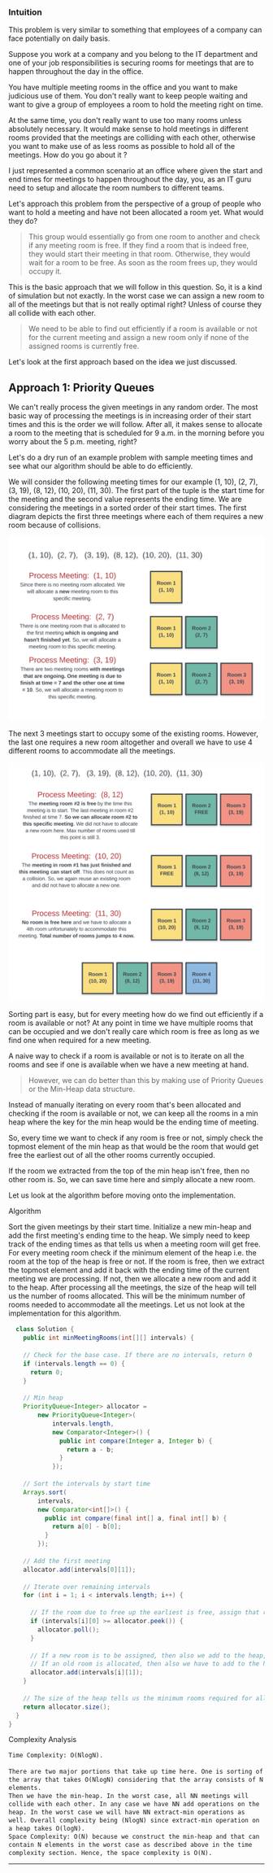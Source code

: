 ### Intuition

This problem is very similar to something that employees of a company can face potentially on daily basis.

Suppose you work at a company and you belong to the IT department and one of your job responsibilities is securing rooms for meetings that are to happen throughout the day in the office.

You have multiple meeting rooms in the office and you want to make judicious use of them. You don't really want to keep people waiting and want to give a group of employees a room to hold the meeting right on time.

At the same time, you don't really want to use too many rooms unless absolutely necessary. It would make sense to hold meetings in different rooms provided that the meetings are colliding with each other, otherwise you want to make use of as less rooms as possible to hold all of the meetings. How do you go about it ?

I just represented a common scenario at an office where given the start and end times for meetings to happen throughout the day, you, as an IT guru need to setup and allocate the room numbers to different teams.

Let's approach this problem from the perspective of a group of people who want to hold a meeting and have not been allocated a room yet. What would they do?

> This group would essentially go from one room to another and check if any meeting room is free. If they find a room that is indeed free, they would start their meeting in that room. Otherwise, they would wait for a room to be free. As soon as the room frees up, they would occupy it.

This is the basic approach that we will follow in this question. So, it is a kind of simulation but not exactly. In the worst case we can assign a new room to all of the meetings but that is not really optimal right? Unless of course they all collide with each other.

> We need to be able to find out efficiently if a room is available or not for the current meeting and assign a new room only if none of the assigned rooms is currently free.

Let's look at the first approach based on the idea we just discussed.


## Approach 1: Priority Queues
We can't really process the given meetings in any random order. The most basic way of processing the meetings is in increasing order of their start times and this is the order we will follow. After all, it makes sense to allocate a room to the meeting that is scheduled for 9 a.m. in the morning before you worry about the 5 p.m. meeting, right?

Let's do a dry run of an example problem with sample meeting times and see what our algorithm should be able to do efficiently.

We will consider the following meeting times for our example (1, 10), (2, 7), (3, 19), (8, 12), (10, 20), (11, 30). The first part of the tuple is the start time for the meeting and the second value represents the ending time. We are considering the meetings in a sorted order of their start times. The first diagram depicts the first three meetings where each of them requires a new room because of collisions.

<img src="../../../public/images/253_Meeting_Rooms_II_Diag_1.png">

The next 3 meetings start to occupy some of the existing rooms. However, the last one requires a new room altogether and overall we have to use 4 different rooms to accommodate all the meetings.

<img src="../../../public/images/253_Meeting_Rooms_II_Diag_2.png">

Sorting part is easy, but for every meeting how do we find out efficiently if a room is available or not? At any point in time we have multiple rooms that can be occupied and we don't really care which room is free as long as we find one when required for a new meeting.

A naive way to check if a room is available or not is to iterate on all the rooms and see if one is available when we have a new meeting at hand.

> However, we can do better than this by making use of Priority Queues or the Min-Heap data structure.

Instead of manually iterating on every room that's been allocated and checking if the room is available or not, we can keep all the rooms in a min heap where the key for the min heap would be the ending time of meeting.

So, every time we want to check if any room is free or not, simply check the topmost element of the min heap as that would be the room that would get free the earliest out of all the other rooms currently occupied.

If the room we extracted from the top of the min heap isn't free, then no other room is. So, we can save time here and simply allocate a new room.

Let us look at the algorithm before moving onto the implementation.

Algorithm

Sort the given meetings by their start time.
Initialize a new min-heap and add the first meeting's ending time to the heap. We simply need to keep track of the ending times as that tells us when a meeting room will get free.
For every meeting room check if the minimum element of the heap i.e. the room at the top of the heap is free or not.
If the room is free, then we extract the topmost element and add it back with the ending time of the current meeting we are processing.
If not, then we allocate a new room and add it to the heap.
After processing all the meetings, the size of the heap will tell us the number of rooms allocated. This will be the minimum number of rooms needed to accommodate all the meetings.
Let us not look at the implementation for this algorithm.

```java
  class Solution {
    public int minMeetingRooms(int[][] intervals) {
        
    // Check for the base case. If there are no intervals, return 0
    if (intervals.length == 0) {
      return 0;
    }

    // Min heap
    PriorityQueue<Integer> allocator =
        new PriorityQueue<Integer>(
            intervals.length,
            new Comparator<Integer>() {
              public int compare(Integer a, Integer b) {
                return a - b;
              }
            });

    // Sort the intervals by start time
    Arrays.sort(
        intervals,
        new Comparator<int[]>() {
          public int compare(final int[] a, final int[] b) {
            return a[0] - b[0];
          }
        });

    // Add the first meeting
    allocator.add(intervals[0][1]);

    // Iterate over remaining intervals
    for (int i = 1; i < intervals.length; i++) {

      // If the room due to free up the earliest is free, assign that room to this meeting.
      if (intervals[i][0] >= allocator.peek()) {
        allocator.poll();
      }

      // If a new room is to be assigned, then also we add to the heap,
      // If an old room is allocated, then also we have to add to the heap with updated end time.
      allocator.add(intervals[i][1]);
    }

    // The size of the heap tells us the minimum rooms required for all the meetings.
    return allocator.size();
  }
}

```

Complexity Analysis
```
Time Complexity: O(NlogN).

There are two major portions that take up time here. One is sorting of the array that takes O(NlogN) considering that the array consists of N elements.
Then we have the min-heap. In the worst case, all NN meetings will collide with each other. In any case we have NN add operations on the heap. In the worst case we will have NN extract-min operations as well. Overall complexity being (NlogN) since extract-min operation on a heap takes O(logN).
Space Complexity: O(N) because we construct the min-heap and that can contain N elements in the worst case as described above in the time complexity section. Hence, the space complexity is O(N).

```

***

